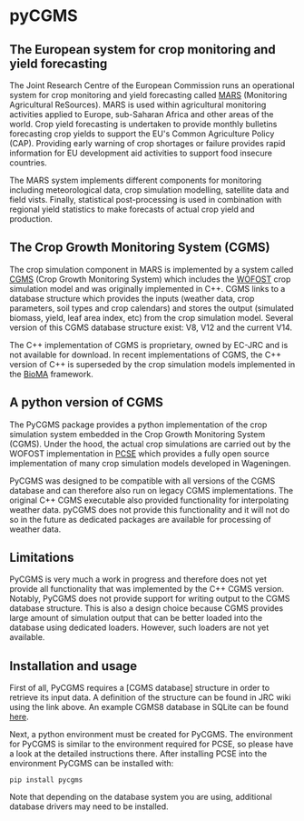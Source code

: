 # pyCGMS

## The European system for crop monitoring and yield forecasting

The Joint Research Centre of the European Commission runs an operational system for
crop monitoring and yield forecasting called [MARS] (Monitoring Agricultural ReSources).
MARS is used within agricultural monitoring activities applied to Europe, sub-Saharan 
Africa and other areas of the world. Crop yield forecasting is undertaken to provide monthly 
bulletins forecasting crop yields to support the EU's Common Agriculture Policy (CAP). 
Providing early warning of crop shortages or failure provides rapid information for EU 
development aid activities to support food insecure countries.

The MARS system implements different components for monitoring including meteorological 
data, crop simulation modelling, satellite data and field vists. Finally, statistical 
post-processing is used in combination with regional yield statistics to make 
forecasts of actual crop yield and production. 

## The Crop Growth Monitoring System (CGMS)
The crop simulation component in MARS is implemented by a system called [CGMS] (Crop Growth
Monitoring System) which includes the [WOFOST] crop simulation model 
and was originally implemented in C++. CGMS links to a database structure which provides the inputs 
(weather data, crop parameters, soil types and crop calendars) and stores the output 
(simulated biomass, yield, leaf area index, etc) from the crop simulation model.
Several version of this CGMS database structure exist: V8, V12 and the current V14.

The C++ implementation of CGMS is proprietary, owned by EC-JRC and is not available for
download. In recent implementations of CGMS, the C++ version of C++ is superseded by
the crop simulation models implemented in the [BioMA] framework.

## A python version of CGMS

The PyCGMS package provides a python implementation of the crop simulation 
system embedded in the Crop Growth Monitoring System (CGMS). Under the hood,
the actual crop simulations are carried out by the WOFOST implementation in 
[PCSE] which provides a fully open source implementation of many crop simulation
models developed in Wageningen.

PyCGMS was designed to be compatible
with all versions of the CGMS database and can therefore also run on legacy CGMS
implementations. The original C++ CGMS executable also provided functionality for 
interpolating weather data. pyCGMS does not provide this functionality and it will 
not do so in the future as dedicated packages are available for processing of weather
data. 

## Limitations

PyCGMS is very much a work in progress and therefore does not yet provide all functionality
that was implemented by the C++ CGMS version. Notably, PyCGMS does not provide support for
writing output to the CGMS database structure. This is also a design choice because CGMS provides
large amount of simulation output that can be better loaded into the database using 
dedicated loaders. However, such loaders are not yet available.


## Installation and usage

First of all, PyCGMS requires a [CGMS database] structure in order to retrieve its input
data. A definition of the structure can be found in JRC wiki using the link above.
An example CGMS8 database in SQLite can be found [here].

Next, a python environment must be created for PyCGMS. The environment for PyCGMS is similar to
the environment required for PCSE, so please have a look at the detailed instructions there.
After installing PCSE into the environment PyCGMS can be installed with:

    pip install pycgms
    
Note that depending on the database system you are using, additional database drivers may
need to be installed.




[CGMS]: https://www.researchgate.net/publication/262335822_CGMS_Version_80_User_Manual_and_Technical_Documentation
[BioMA]: http://bioma.jrc.ec.europa.eu/
[MARS]: https://ec.europa.eu/jrc/en/mars
[WOFOST]: https://www.sciencedirect.com/science/article/pii/S0308521X17310107
[CGMS-DB]: https://marswiki.jrc.ec.europa.eu/agri4castwiki/index.php/Appendix_5:_Database_objects
[here]: https://wageningenur4-my.sharepoint.com/:u:/g/personal/allard_dewit_wur_nl/EdwuayKW2IhOp6zCYElA0zsB3NGxcKjZc2zE_JGfVPv89Q?e=oeBjPm
[PCSE]: http://pcse.readthedocs.io 

